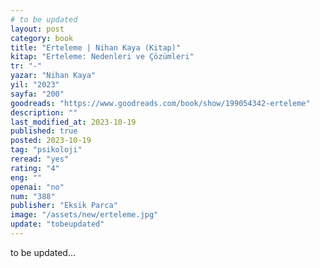 ```yaml
---
# to be updated
layout: post
category: book
title: "Erteleme | Nihan Kaya (Kitap)"
kitap: "Erteleme: Nedenleri ve Çözümleri"
tr: "-"
yazar: "Nihan Kaya"
yil: "2023"
sayfa: "200"
goodreads: "https://www.goodreads.com/book/show/199054342-erteleme"
description: ""
last_modified_at: 2023-10-19
published: true
posted: 2023-10-19
tag: "psikoloji"
reread: "yes"
rating: "4"
eng: ""
openai: "no"
num: "388"
publisher: "Eksik Parca"
image: "/assets/new/erteleme.jpg"
update: "tobeupdated"
---
```


to be updated...
